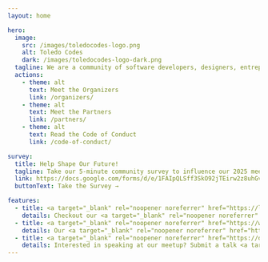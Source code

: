 ```yaml
---
layout: home

hero:
  image:
    src: /images/toledocodes-logo.png
    alt: Toledo Codes
    dark: /images/toledocodes-logo-dark.png
  tagline: We are a community of software developers, designers, entrepreneurs, and tech enthusiasts in the Toledo area. We meet every month to talk about technology, software development, and more.
  actions:
    - theme: alt
      text: Meet the Organizers
      link: /organizers/
    - theme: alt
      text: Meet the Partners
      link: /partners/
    - theme: alt
      text: Read the Code of Conduct
      link: /code-of-conduct/

survey:
  title: Help Shape Our Future!
  tagline: Take our 5-minute community survey to influence our 2025 meetups and help build the tech community you want to see.
  link: https://docs.google.com/forms/d/e/1FAIpQLSff3SkO92jTEirw2z8uhGvSsXM2hMz9QmaRYjS6sobzKkrAFw/viewform?usp=sharing
  buttonText: Take the Survey →

features:
  - title: <a target="_blank" rel="noopener noreferrer" href="https://lu.ma/toledocodes">Monthly Meetup</a>
    details: Checkout our <a target="_blank" rel="noopener noreferrer" href="https://lu.ma/toledocodes">lu.ma</a> page to RSVP for the next meetup.
  - title: <a target="_blank" rel="noopener noreferrer" href="https://www.youtube.com/@ToledoCodes">Talks</a>
    details: Our <a target="_blank" rel="noopener noreferrer" href="https://www.youtube.com/@ToledoCodes">YouTube channel</a> will livestream talks and let you browse past talks.
  - title: <a target="_blank" rel="noopener noreferrer" href="https://docs.google.com/forms/d/e/1FAIpQLSdmtoPEoZJ-V300oVOFj5twtTZBcLcDmr-sKHlD6WUrxsSZ0g/viewform?usp=sharing">Submit a talk</a>
    details: Interested in speaking at our meetup? Submit a talk <a target="_blank" rel="noopener noreferrer" href="https://docs.google.com/forms/d/e/1FAIpQLSdmtoPEoZJ-V300oVOFj5twtTZBcLcDmr-sKHlD6WUrxsSZ0g/viewform?usp=sharing">here</a>! Talks of all types and skill levels are welcome.
---
```

